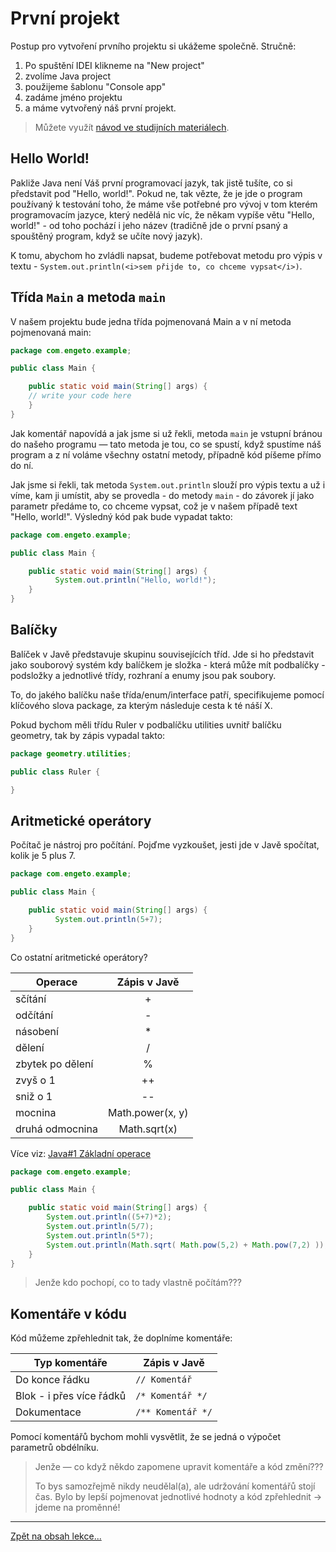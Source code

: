 
# První projekt

Postup pro vytvoření prvního projektu si ukážeme společně. Stručně:
1. Po spuštění IDEI klikneme na "New project" 
2. zvolíme Java project
3. použijeme šablonu "Console app"
4. zadáme jméno projektu
5. a&nbsp;máme vytvořený náš první projekt.

> Můžete využít [návod ve studijních materiálech](https://engeto.com/cs/kurz/java-1-uvod-do-programovani/studium/OFMSGkbhQJSmt5iHBNwUuQ/zaciname-s-javou/tvuj-prvni-projekt/program-hello-world).

## Hello World!

Pakliže Java není Váš první programovací jazyk, tak jistě tušíte, co si představit pod "Hello, world!". Pokud ne, tak vězte, že je jde o program používaný k testování toho, že máme vše potřebné pro vývoj v tom kterém programovacím jazyce, který nedělá nic víc, že někam vypíše větu "Hello, world!" - od toho pochází i jeho název (tradičně jde o&nbsp;první psaný a spouštěný program, když se učíte nový jazyk).

K tomu, abychom ho zvládli napsat, budeme potřebovat metodu pro výpis v textu - `System.out.println(<i>sem přijde to, co chceme vypsat</i>)`.

## Třída `Main` a metoda `main`

V našem projektu bude jedna třída pojmenovaná Main a v ní metoda pojmenovaná main:

```java
package com.engeto.example;

public class Main {

    public static void main(String[] args) {
	// write your code here
    }
}
```
Jak komentář napovídá a jak jsme si už řekli, metoda `main` je vstupní bránou do našeho programu &mdash; tato metoda je tou, co se spustí, když spustíme náš program a z&nbsp;ní voláme všechny ostatní metody, případně kód píšeme přímo do ní.

Jak jsme si řekli, tak metoda `System.out.println` slouží pro výpis textu a už i víme, kam ji umístit, aby se provedla - do metody `main` - do závorek jí jako parametr předáme to, co chceme vypsat, což je v našem případě text "Hello, world!". Výsledný kód pak bude vypadat takto:

```java
package com.engeto.example;

public class Main {

    public static void main(String[] args) {
	      System.out.println("Hello, world!");
    }
}
```

## Balíčky

Balíček v Javě představuje skupinu souvisejících tříd. Jde si ho představit jako souborový systém kdy balíčkem je složka - která může mít podbalíčky - podsložky a jednotlivé třídy, rozhraní a enumy jsou pak soubory.

To, do jakého balíčku naše třída/enum/interface patří, specifikujeme pomocí klíčového slova package, za kterým následuje cesta k té náší X.

Pokud bychom měli třídu Ruler v podbalíčku utilities uvnitř balíčku geometry, tak by zápis vypadal takto:

```java
package geometry.utilities;

public class Ruler {

}
```

## Aritmetické operátory

Počítač je nástroj pro počítání. Pojďme vyzkoušet, jesti jde v&nbsp;Javě spočítat, kolik je 5 plus 7.


```java
package com.engeto.example;

public class Main {

    public static void main(String[] args) {
	      System.out.println(5+7);
    }
}
```

Co ostatní aritmetické operátory?

Operace | Zápis v Javě
---- | :----:
 sčítání | +
 odčítání | -
 násobení | *
 dělení | /
 zbytek po dělení | %
 zvyš o 1 | ++
 sniž o 1 | --
 mocnina | Math.power(x, y)
 druhá odmocnina | Math.sqrt(x)

 Více viz: [Java#1 Základní operace](https://learn.engeto.com/cs/kurz/java-1-uvod-do-programovani/studium/oLTq9_cOTgyRFzmGy4alFg/popis-vypoctu-operatory-podminky-cykly-a-debugovani/zakladni-operace/ciselne-typy-a-operace-s-nimi)


```java
package com.engeto.example;

public class Main {

    public static void main(String[] args) {
        System.out.println((5+7)*2);
        System.out.println(5/7);
        System.out.println(5*7);
        System.out.println(Math.sqrt( Math.pow(5,2) + Math.pow(7,2) ));
    }
}
```

> Jenže kdo pochopí, co to tady vlastně počítám???

## Komentáře v kódu

Kód můžeme zpřehlednit tak, že doplníme komentáře:

Typ komentáře | Zápis v Javě
----- | -----
Do konce řádku | `// Komentář`
Blok - i přes více řádků | `/* Komentář */`
Dokumentace | `/** Komentář */`

Pomocí komentářů bychom mohli vysvětlit, že se jedná o výpočet parametrů obdélníku.

> Jenže &mdash; co když někdo zapomene upravit komentáře a&nbsp;kód změní???
>
> To bys samozřejmě nikdy neudělal(a), ale udržování komentářů stojí čas. Bylo by lepší pojmenovat jednotlivé hodnoty a kód zpřehlednit &rarr; jdeme na proměnné! 

--- 

[Zpět na obsah lekce...](README.md)
